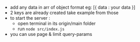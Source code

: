 - add any data in arr of object format eg: [{ data : your data }] 
- 2 keys are already created take example from those
- to start the server :
    - open terminal in its origin/main folder
    - run `node src/index.js`
- you can use page & limit query-params
